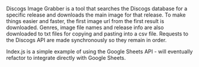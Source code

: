 Discogs Image Grabber is a tool that searches the Discogs database for a specific release and downloads the main image for that release. To make things easier and faster, the first image url from the first result is downloaded. Genres, image file names and release info are also downloaded to txt files for copying and pasting into a csv file. Requests to the Discogs API are made synchronously so they remain in order.

Index.js is a simple example of using the Google Sheets API - will eventually refactor to integrate directly with Google Sheets.
